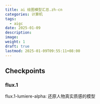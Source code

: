 ```yaml
---
title: ai 绘图模型汇总.zh-cn
categories: 计算机
tags:
  - aigc
date: 2025-01-09
description: 
image: 
weight: 1
draft: true
lastmod: 2025-01-09T09:55:11+08:00
---
```

## Checkpoints

### flux.1

flux.1-lumiere-alpha: 还原人物真实质感的模型


